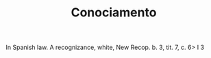 ---
title: Conociamento
letter: C
permalink: "/definitions/bld-conociamento.html"
body: In Spanish law. A recognizance, white, New Recop. b. 3, tit. 7, c. 6> I 3
published_at: '2018-07-07'
source: Black's Law Dictionary 2nd Ed (1910)
layout: post
---